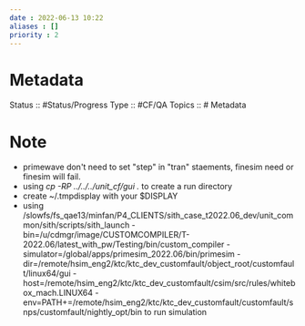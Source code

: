 ```yaml
---
date : 2022-06-13 10:22
aliases : []
priority : 2
---
```

# Metadata
Status :: #Status/Progress 
Type :: #CF/QA 
Topics :: # Metadata
# Note
* primewave don't need to set "step" in "tran" staements, finesim need or finesim will fail.
* using *cp -RP ../../../unit_cf/gui .* to create a run directory
* create ~/.tmpdisplay with your $DISPLAY
* using /slowfs/fs_qae13/minfan/P4_CLIENTS/sith_case_t2022.06_dev/unit_common/sith/scripts/sith_launch -bin=/u/cdmgr/image/CUSTOMCOMPILER/T-2022.06/latest_with_pw/Testing/bin/custom_compiler -simulator=/global/apps/primesim_2022.06/bin/primesim -dir=/remote/hsim_eng2/ktc/ktc_dev_customfault/object_root/customfault/linux64/gui -host=/remote/hsim_eng2/ktc/ktc_dev_customfault/csim/src/rules/whitebox_mach.LINUX64 -env=PATH+=/remote/hsim_eng2/ktc/ktc_dev_customfault/customfault/snps/customfault/nightly_opt/bin to run simulation
